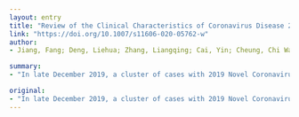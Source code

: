 ```yaml
---
layout: entry
title: "Review of the Clinical Characteristics of Coronavirus Disease 2019 (COVID-19)"
link: "https://doi.org/10.1007/s11606-020-05762-w"
author:
- Jiang, Fang; Deng, Liehua; Zhang, Liangqing; Cai, Yin; Cheung, Chi Wai; Xia, Zhengyuan

summary:
- "In late December 2019, a cluster of cases with 2019 Novel Coronavirus pneumonia (SARS-CoV-2) in Wuhan, China, aroused worldwide concern. Previous studies have reported epidemiological and clinical characteristics of coronavirus disease 2019 (COVID-19) The purpose of this brief review is to summarize those published studies as of late February 2020 on the clinical features, symptoms, complications, and treatments of the outbreak. This brief review will help provide guidance for frontline medical staff in the clinical management of this outbreak."

original:
- "In late December 2019, a cluster of cases with 2019 Novel Coronavirus pneumonia (SARS-CoV-2) in Wuhan, China, aroused worldwide concern. Previous studies have reported epidemiological and clinical characteristics of coronavirus disease 2019 (COVID-19). The purpose of this brief review is to summarize those published studies as of late February 2020 on the clinical features, symptoms, complications, and treatments of COVID-19 and help provide guidance for frontline medical staff in the clinical management of this outbreak."
---
```


